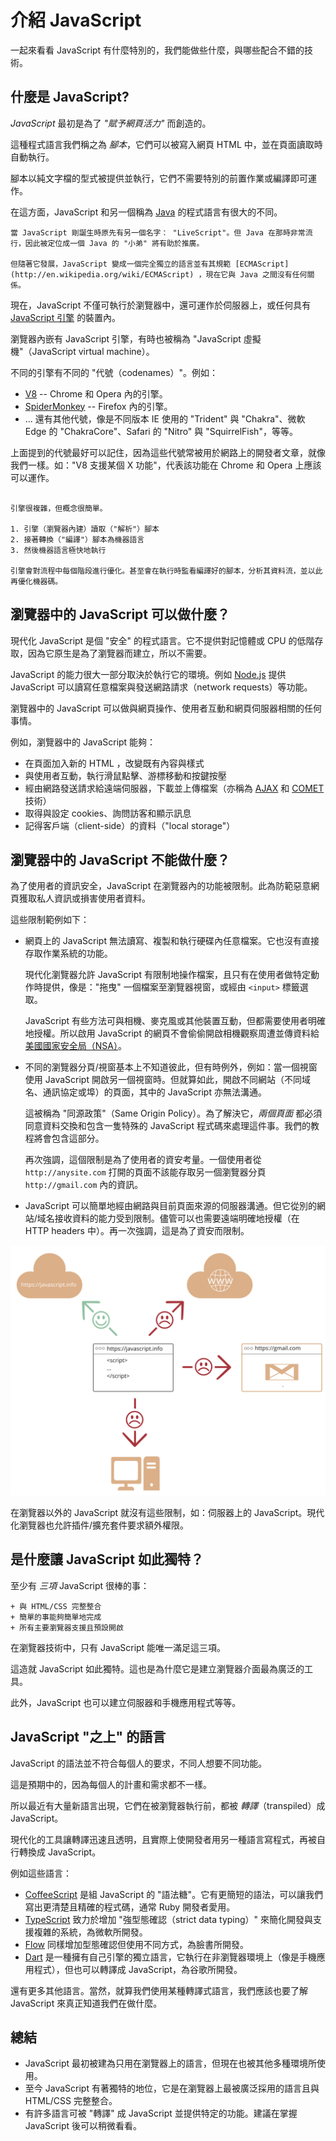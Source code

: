 # 介紹 JavaScript

一起來看看 JavaScript 有什麼特別的，我們能做些什麼，與哪些配合不錯的技術。

## 什麼是 JavaScript?

*JavaScript* 最初是為了 *"賦予網頁活力"* 而創造的。

這種程式語言我們稱之為 *腳本*，它們可以被寫入網頁 HTML 中，並在頁面讀取時自動執行。

腳本以純文字檔的型式被提供並執行，它們不需要特別的前置作業或編譯即可運作。

在這方面，JavaScript 和另一個稱為 [Java](https://en.wikipedia.org/wiki/Java_(programming_language)) 的程式語言有很大的不同。

```smart header="為什麼叫 <u>Java</u>Script?"
當 JavaScript 剛誕生時原先有另一個名字： "LiveScript"。但 Java 在那時非常流行，因此被定位成一個 Java 的 "小弟" 將有助於推廣。

但隨著它發展，JavaScript 變成一個完全獨立的語言並有其規範 [ECMAScript](http://en.wikipedia.org/wiki/ECMAScript) ，現在它與 Java 之間沒有任何關係。
```

現在，JavaScript 不僅可執行於瀏覽器中，還可運作於伺服器上，或任何具有 [JavaScript 引擎](https://en.wikipedia.org/wiki/JavaScript_engine) 的裝置內。

瀏覽器內嵌有 JavaScript 引擎，有時也被稱為 "JavaScript 虛擬機"（JavaScript virtual machine）。

不同的引擎有不同的 "代號（codenames）"。例如：

- [V8](https://en.wikipedia.org/wiki/V8_(JavaScript_engine)) -- Chrome 和 Opera 內的引擎。
- [SpiderMonkey](https://en.wikipedia.org/wiki/SpiderMonkey) -- Firefox 內的引擎。
- ... 還有其他代號，像是不同版本 IE 使用的 "Trident" 與 "Chakra"、微軟 Edge 的 "ChakraCore"、Safari 的 "Nitro" 與 "SquirrelFish"，等等。

上面提到的代號最好可以記住，因為這些代號常被用於網路上的開發者文章，就像我們一樣。如："V8 支援某個 X 功能"，代表該功能在 Chrome 和 Opera 上應該可以運作。

```smart header="引擎怎麼運作的？"

引擎很複雜，但概念很簡單。

1. 引擎（瀏覽器內建）讀取（"解析"）腳本
2. 接著轉換（"編譯"）腳本為機器語言
3. 然後機器語言極快地執行

引擎會對流程中每個階段進行優化。甚至會在執行時監看編譯好的腳本，分析其資料流，並以此再優化機器碼。
```

## 瀏覽器中的 JavaScript 可以做什麼？

現代化 JavaScript 是個 "安全" 的程式語言。它不提供對記憶體或 CPU 的低階存取，因為它原生是為了瀏覽器而建立，所以不需要。

JavaScript 的能力很大一部分取決於執行它的環境。例如 [Node.js](https://wikipedia.org/wiki/Node.js) 提供 JavaScript 可以讀寫任意檔案與發送網路請求（network requests）等功能。

瀏覽器中的 JavaScript 可以做與網頁操作、使用者互動和網頁伺服器相關的任何事情。

例如，瀏覽器中的 JavaScript 能夠：

- 在頁面加入新的 HTML ，改變既有內容與樣式
- 與使用者互動，執行滑鼠點擊、游標移動和按鍵按壓
- 經由網路發送請求給遠端伺服器，下載並上傳檔案（亦稱為 [AJAX](https://en.wikipedia.org/wiki/Ajax_(programming)) 和 [COMET](https://en.wikipedia.org/wiki/Comet_(programming)) 技術）
- 取得與設定 cookies、詢問訪客和顯示訊息
- 記得客戶端（client-side）的資料（"local storage"）

## 瀏覽器中的 JavaScript **不能**做什麼？

為了使用者的資訊安全，JavaScript 在瀏覽器內的功能被限制。此為防範惡意網頁獲取私人資訊或損害使用者資料。

這些限制範例如下：

- 網頁上的 JavaScript 無法讀寫、複製和執行硬碟內任意檔案。它也沒有直接存取作業系統的功能。

    現代化瀏覽器允許 JavaScript 有限制地操作檔案，且只有在使用者做特定動作時提供，像是："拖曳" 一個檔案至瀏覽器視窗，或經由 `<input>` 標籤選取。

    JavaScript 有些方法可與相機、麥克風或其他裝置互動，但都需要使用者明確地授權。所以啟用 JavaScript 的網頁不會偷偷開啟相機觀察周遭並傳資料給 [美國國家安全局（NSA）](https://en.wikipedia.org/wiki/National_Security_Agency)。
- 不同的瀏覽器分頁/視窗基本上不知道彼此，但有時例外，例如：當一個視窗使用 JavaScript 開啟另一個視窗時。但就算如此，開啟不同網站（不同域名、通訊協定或埠）的頁面，其中的 JavaScript 亦無法溝通。

    這被稱為 "同源政策"（Same Origin Policy）。為了解決它，*兩個頁面* 都必須同意資料交換和包含一隻特殊的 JavaScript 程式碼來處理這件事。我們的教程將會包含這部分。

    再次強調，這個限制是為了使用者的資安考量。一個使用者從 `http://anysite.com` 打開的頁面不該能存取另一個瀏覽器分頁 `http://gmail.com` 內的資訊。
- JavaScript 可以簡單地經由網路與目前頁面來源的伺服器溝通。但它從別的網站/域名接收資料的能力受到限制。儘管可以也需要遠端明確地授權（在 HTTP headers 中）。再一次強調，這是為了資安而限制。

![](limitations.svg)

在瀏覽器以外的 JavaScript 就沒有這些限制，如：伺服器上的 JavaScript。現代化瀏覽器也允許插件/擴充套件要求額外權限。

## 是什麼讓 JavaScript 如此獨特？

至少有 *三項* JavaScript 很棒的事：

```compare
+ 與 HTML/CSS 完整整合
+ 簡單的事能夠簡單地完成
+ 所有主要瀏覽器支援且預設開啟
```
在瀏覽器技術中，只有 JavaScript 能唯一滿足這三項。

這造就 JavaScript 如此獨特。這也是為什麼它是建立瀏覽器介面最為廣泛的工具。

此外，JavaScript 也可以建立伺服器和手機應用程式等等。

## JavaScript "之上" 的語言

JavaScript 的語法並不符合每個人的要求，不同人想要不同功能。

這是預期中的，因為每個人的計畫和需求都不一樣。

所以最近有大量新語言出現，它們在被瀏覽器執行前，都被 *轉譯*（transpiled）成 JavaScript。

現代化的工具讓轉譯迅速且透明，且實際上使開發者用另一種語言寫程式，再被自行轉換成 JavaScript。

例如這些語言：

- [CoffeeScript](http://coffeescript.org/) 是組 JavaScript 的 "語法糖"。它有更簡短的語法，可以讓我們寫出更清楚且精確的程式碼，通常 Ruby 開發者愛用。
- [TypeScript](http://www.typescriptlang.org/) 致力於增加 "強型態確認（strict data typing）" 來簡化開發與支援複雜的系統，為微軟所開發。
- [Flow](http://flow.org/) 同樣增加型態確認但使用不同方式，為臉書所開發。
- [Dart](https://www.dartlang.org/) 是一種擁有自己引擎的獨立語言，它執行在非瀏覽器環境上（像是手機應用程式），但也可以轉譯成 JavaScript，為谷歌所開發。

還有更多其他語言。當然，就算我們使用某種轉譯式語言，我們應該也要了解 JavaScript 來真正知道我們在做什麼。

## 總結

- JavaScript 最初被建為只用在瀏覽器上的語言，但現在也被其他多種環境所使用。
- 至今 JavaScript 有著獨特的地位，它是在瀏覽器上最被廣泛採用的語言且與 HTML/CSS 完整整合。
- 有許多語言可被 "轉譯" 成 JavaScript 並提供特定的功能。建議在掌握 JavaScript 後可以稍微看看。

